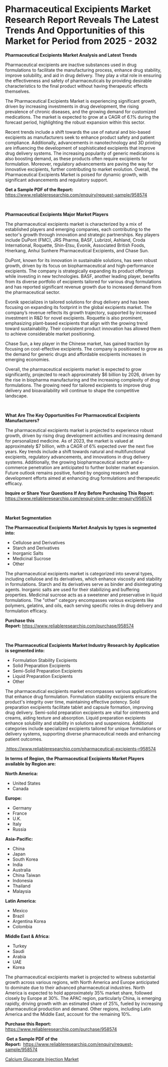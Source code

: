<p><h1>Pharmaceutical Excipients Market Research Report Reveals The Latest Trends And Opportunities of this Market for Period from 2025 - 2032</h1></p><p><strong>Pharmaceutical Excipients Market Analysis and Latest Trends</strong></p>
<p><p>Pharmaceutical excipients are inactive substances used in drug formulations to facilitate the manufacturing process, enhance drug stability, improve solubility, and aid in drug delivery. They play a vital role in ensuring the effectiveness and safety of pharmaceuticals by providing desirable characteristics to the final product without having therapeutic effects themselves.</p><p>The Pharmaceutical Excipients Market is experiencing significant growth, driven by increasing investments in drug development, the rising prevalence of chronic diseases, and the growing demand for customized medications. The market is expected to grow at a CAGR of 6.1% during the forecast period, highlighting the robust expansion within this sector.</p><p>Recent trends include a shift towards the use of natural and bio-based excipients as manufacturers seek to enhance product safety and patient compliance. Additionally, advancements in nanotechnology and 3D printing are influencing the development of sophisticated excipients that improve drug delivery systems. The increasing popularity of generic medications is also boosting demand, as these products often require excipients for formulation. Moreover, regulatory advancements are paving the way for innovative excipients, further contributing to market evolution. Overall, the Pharmaceutical Excipients Market is poised for dynamic growth, with significant advancements and regulatory support.</p></p>
<p><strong>Get a Sample PDF of the Report:&nbsp;</strong> <a href="https://www.reliableresearchiq.com/enquiry/request-sample/958574?utm_campaign=2730&utm_medium=2&utm_source=Github&utm_content=ia&utm_term=08032025&utm_id=pharmaceutical-excipients">https://www.reliableresearchiq.com/enquiry/request-sample/958574</a></p>
<p>&nbsp;</p>
<p><strong>Pharmaceutical Excipients Major Market Players</strong></p>
<p><p>The pharmaceutical excipients market is characterized by a mix of established players and emerging companies, each contributing to the sector's growth through innovation and strategic partnerships. Key players include DuPont (FMC), JRS Pharma, BASF, Lubrizol, Ashland, Croda International, Roquette, Shin-Etsu, Evonik, Associated British Foods, Hnerkang, Anhui Sunhere Pharmaceutical Excipients, and Chase Sun.</p><p>DuPont, known for its innovation in sustainable solutions, has seen robust growth, driven by its focus on biopharmaceutical and high-performance excipients. The company is strategically expanding its product offerings while investing in new technologies. BASF, another leading player, benefits from its diverse portfolio of excipients tailored for various drug formulations and has reported significant revenue growth due to increased demand from the pharmaceutical sector.</p><p>Evonik specializes in tailored solutions for drug delivery and has been focusing on expanding its footprint in the global excipients market. The company’s revenue reflects its growth trajectory, supported by increased investment in R&D for novel excipients. Roquette is also prominent, emphasizing plant-based excipients that align with the growing trend toward sustainability. Their consistent product innovation has allowed them to achieve considerable market positioning.</p><p>Chase Sun, a key player in the Chinese market, has gained traction by focusing on cost-effective excipients. The company is positioned to grow as the demand for generic drugs and affordable excipients increases in emerging economies.</p><p>Overall, the pharmaceutical excipients market is expected to grow significantly, projected to reach approximately $6 billion by 2026, driven by the rise in biopharma manufacturing and the increasing complexity of drug formulations. The growing need for tailored excipients to improve drug delivery and bioavailability will continue to shape the competitive landscape.</p></p>
<p>&nbsp;</p>
<p><strong>What Are The Key Opportunities For Pharmaceutical Excipients Manufacturers?</strong></p>
<p><p>The pharmaceutical excipients market is projected to experience robust growth, driven by rising drug development activities and increasing demand for personalized medicine. As of 2023, the market is valued at approximately $7 billion, with a CAGR of 6% expected over the next five years. Key trends include a shift towards natural and multifunctional excipients, regulatory advancements, and innovations in drug delivery systems. Additionally, the growing biopharmaceutical sector and e-commerce penetration are anticipated to further bolster market expansion. Future outlook remains positive, fueled by ongoing research and development efforts aimed at enhancing drug formulations and therapeutic efficacy.</p></p>
<p><strong>Inquire or Share Your Questions If Any Before Purchasing This Report:</strong> <a href="https://www.reliableresearchiq.com/enquiry/pre-order-enquiry/958574?utm_campaign=2730&utm_medium=2&utm_source=Github&utm_content=ia&utm_term=08032025&utm_id=pharmaceutical-excipients">https://www.reliableresearchiq.com/enquiry/pre-order-enquiry/958574</a></p>
<p>&nbsp;</p>
<p><strong>Market Segmentation</strong></p>
<p><strong>The Pharmaceutical Excipients Market Analysis by types is segmented into:</strong></p>
<p><ul><li>Cellulose and Derivatives</li><li>Starch and Derivatives</li><li>Inorganic Salts</li><li>Medicinal Sucrose</li><li>Other</li></ul></p>
<p><p>The pharmaceutical excipients market is categorized into several types, including cellulose and its derivatives, which enhance viscosity and stability in formulations. Starch and its derivatives serve as binder and disintegrating agents. Inorganic salts are used for their stabilizing and buffering properties. Medicinal sucrose acts as a sweetener and preservative in liquid formulations. The "other" category encompasses various excipients like polymers, gelatins, and oils, each serving specific roles in drug delivery and formulation efficacy.</p></p>
<p><strong>Purchase this Report:&nbsp;</strong><a href="https://www.reliableresearchiq.com/purchase/958574?utm_campaign=2730&utm_medium=2&utm_source=Github&utm_content=ia&utm_term=08032025&utm_id=pharmaceutical-excipients">https://www.reliableresearchiq.com/purchase/958574</a></p>
<p>&nbsp;</p>
<p><strong>The Pharmaceutical Excipients Market Industry Research by Application is segmented into:</strong></p>
<p><ul><li>Formulation Stability Excipients</li><li>Solid Preparation Excipients</li><li>Semi-Solid Preparation Excipients</li><li>Liquid Preparation Excipients</li><li>Other</li></ul></p>
<p><p>The pharmaceutical excipients market encompasses various applications that enhance drug formulation. Formulation stability excipients ensure the product's integrity over time, maintaining effective potency. Solid preparation excipients facilitate tablet and capsule formation, improving drug delivery. Semi-solid preparation excipients are vital for ointments and creams, aiding texture and absorption. Liquid preparation excipients enhance solubility and stability in solutions and suspensions. Additional categories include specialized excipients tailored for unique formulations or delivery systems, supporting diverse pharmaceutical needs and enhancing patient outcomes.</p></p>
<p><a href="https://www.reliableresearchiq.com/pharmaceutical-excipients-r958574?utm_campaign=2730&utm_medium=2&utm_source=Github&utm_content=ia&utm_term=08032025&utm_id=pharmaceutical-excipients">&nbsp;https://www.reliableresearchiq.com/pharmaceutical-excipients-r958574</a></p>
<p><strong>In terms of Region, the Pharmaceutical Excipients Market Players available by Region are:</strong></p>
<p>
    <p> <strong> North America: </strong>
        <ul>
            <li>United States</li>
            <li>Canada</li>
        </ul>
        </p> 
    <p> <strong> Europe: </strong>
        <ul>
            <li>Germany</li>
            <li>France</li>
            <li>U.K.</li>
            <li>Italy</li>
            <li>Russia</li>
        </ul>
        </p> 
    <p> <strong> Asia-Pacific: </strong>
        <ul>
            <li>China</li>
            <li>Japan</li>
            <li>South Korea</li>
            <li>India</li>
            <li>Australia</li>
            <li>China Taiwan</li>
            <li>Indonesia</li>
            <li>Thailand</li>
            <li>Malaysia</li>
        </ul>
        </p> 
    <p> <strong> Latin America: </strong>
        <ul>
            <li>Mexico</li>
            <li>Brazil</li>
            <li>Argentina Korea</li>
            <li>Colombia</li>
        </ul>
        </p> 
    <p> <strong> Middle East & Africa: </strong>
        <ul>
            <li>Turkey</li>
            <li>Saudi</li>
            <li>Arabia</li>
            <li>UAE</li>
            <li>Korea</li>
        </ul>
    </p>
    </p>
<p><p>The pharmaceutical excipients market is projected to witness substantial growth across various regions, with North America and Europe anticipated to dominate due to their advanced pharmaceutical industries. North America is expected to hold approximately 35% market share, followed closely by Europe at 30%. The APAC region, particularly China, is emerging rapidly, driving growth with an estimated share of 25%, fueled by increasing pharmaceutical production and demand. Other regions, including Latin America and the Middle East, account for the remaining 10%.</p></p>
<p><strong>Purchase this Report: </strong><a href="https://www.reliableresearchiq.com/purchase/958574?utm_campaign=2730&utm_medium=2&utm_source=Github&utm_content=ia&utm_term=08032025&utm_id=pharmaceutical-excipients">https://www.reliableresearchiq.com/purchase/958574</a></p>
<p>&nbsp;<strong>Get a Sample PDF of the Report:&nbsp;&nbsp;</strong><a href="https://www.reliableresearchiq.com/enquiry/request-sample/958574?utm_campaign=2730&utm_medium=2&utm_source=Github&utm_content=ia&utm_term=08032025&utm_id=pharmaceutical-excipients">https://www.reliableresearchiq.com/enquiry/request-sample/958574</a></p>
<p><strong></strong></p>
<p><p><a href="https://github.com/benhaeneye/Market-Research-Report-List-1/blob/main/calcium-gluconate-injection-market.md?utm_campaign=2730&utm_medium=2&utm_source=Github&utm_content=ia&utm_term=08032025&utm_id=pharmaceutical-excipients">Calcium Gluconate Injection Market</a></p></p>